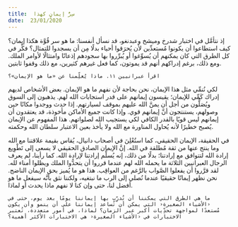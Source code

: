 ```yaml
---
title:  سِرُّ إيمانٍ كهذا
date:  23/01/2020
---
```


إذ نتأمَّل في اختبار شدرخ وميشخ وعبدنغو، قد نسأل أنفسنا: ما هو سر قُوَّة هكذا إيمان؟ كيف استطاعوا أن يكونوا مُستعدِّين لأن يُحرَقوا أحياء بدلًا مِن أن يسجدوا للتمثال؟ فكِّر في كل الطرق التي كان يمكنهم أن يُسوِّغوا أو يُبرِّروا بها سجودهم إذعانًا وامتثالًا لأوامر الملك. ومع ذلك، برغم إدراكهم أنهم قد يموتون، كما فعل غيرهم كثيرين، مع ذلك وقفوا ثابتين.

`اقرأ عبرانيين ١١. ماذا يُعلِّمنا عن «ما هو الإيمان»؟`

لكي نُنمِّي مثل هذا الإيمان، نحن بحاجة لأن نفهم ما هو الإيمان. بعض الأشخاص لديهم إدراك كَمِّي للإيمان؛ يقيسون إيمانهم على قدر استجابات الله لهم. يذهبون إلى السوق ويُصَلُّون من أجل أن يمنَّ الله عليهم بموقف لسيارتهم. إذا حدث ووجدوا مكانًا حين وصولهم، يستنتجون أنَّ إيمانهم قوي. وإذا كانت جميع الأماكن مأخوذة، قد يعتقدون أن إيمانهم ليس قويًا بالقدر الكافي لكي يستجيب الله لصلواتهم. هذا المفهوم عن الإيمان يُصبح خطيرًا لأنه يُحاول المناورة مع الله ولا يأخذ بعين الاعتبار سلطان الله وحكمته.

في الحقيقة، الإيمان الحقيقي، كما استُعْلِنَ في أصحاب دانيال، يُقاس بقيمة علاقتنا مع الله وما ينتج عنها من ثقة مُطلقة في الله. إنَّ الإيمان الصادق الحقيقي لا يسعى إلى تَطْوِيع إرادة الله لتتوافق مع إرادتنا؛ بدلًا من ذلك، إنه يُسلِّم إرادتنا لإرادة الله. كما رأينا، لم يعرف الرجال العبرانيين الثلاثة ما يحمله الله لهم عندما قرروا أن يتحدُّوا الملك ويظلوا أمناء لله. لقد قرَّروا أن يفعلوا الصَّواب بالرَّغم من العواقِب. هذا هو ما يُميز بحق الإيمان الناضج. نحن نظهر إيمانًا حقيقيًا عندما نُصلي إلى الرب ما نبتغيه، ولكننا نثق بأنَّه سيفعل ما هو أفضل لنا، حتى وإن كنا لا نفهم ماذا يحدث أو لماذا.

`ما هي الطرق التي يمكننا أن نُدرِّب بها إيماننا يومًا بعد يوم، حتى في ‹الأشياء الصغيرة‹ التي يمكن أن تُساعد إيماننا على أن ينمو وأن يكون مُستعدًا لمواجهة تحدِّيات أكبر عبر الزمان؟ لماذا، في أمور متعددة، تُعتبر الاختبارات في ‹الأشياء الصغيرة‹ هي الاختبارات الأكثر أهمية؟`